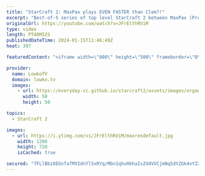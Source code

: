 ```yaml
---
title: "StarCraft 2: MaxPax plays EVEN FASTER than Clem?!"
excerpt: "Best-of-5 series of top level StarCraft 2 between MaxPax (Protoss) and Clem (Terran). This series is the finals of the ESL Open Cup Europe. Support my work: https://patreon.com/lowkotv  Lowko merch: https://lowko.shop Tech setup: https://lowko.tv/setup Discord community: https://discord.gg/lowkotv  My"
originalUrl: https://youtube.com/watch?v=JFrElthRViM
type: video
length: PT48M32S
publishedDateTime: 2024-01-15T11:46:49Z
heat: 397

featuredContent: "<iframe width=\"800\" height=\"500\" frameborder=\"0\" src=\"https://www.youtube.com/embed/JFrElthRViM\" allow=\"accelerometer; autoplay; encrypted-media; gyroscope; picture-in-picture\" allowfullscreen></iframe>"

provider:
  name: LowkoTV
  domain: lowko.tv
  images:
    - url: https://everyday-cc.github.io/starcraft2/assets/images/organizations/lowko.tv-50x50.jpg
      width: 50
      height: 50

topics:
  - StarCraft 2

images:
  - url: https://i.ytimg.com/vi/JFrElthRViM/maxresdefault.jpg
    width: 1280
    height: 720
    isCached: true

secured: "7FLlBbz8EGnfafMVIdnYlSxRYq/MGn1qhuHkhaIsZd4VVCjmNq5dtZGk4vYZZuwHJ1XMN5sLTU2hg47ZzjV2oOYXMCpHoG3Bo9LLrn3qPs1Gxko6/y8l+rV4S0dgJ7BdSdpydmbUty8QvSAHP8jWTRcb1MqO+0C54EJVu0PM+U/2xKutxyUByEaaDeQwOw8DYlTNJVm7S1xkipngOkPLiF7bfLz5FJ1WYQTj5vrNDKHVUXxx6BMCSed5Jrw8sHlY9qp46Nkpr3cEEYSKXfPP0Qy2ShYEHFD87f4bhlrsNn/0+M1AARTFs4YlVdudjOg3Kub7Wx8pKHsQ22VOwialnkHvn6aFVCRC8+kEbKEkbGiOUyPCeskBIAzMrVpLidDfptYYynPlitXId8zpd6EIIWK1BskBXnQO3KjyIAh9QEs=;sPJDbtrqY7GG6arHkkzM0Q=="
---
```


